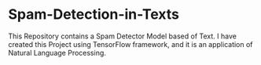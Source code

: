 # Spam-Detection-in-Texts
This Repository contains a Spam Detector Model based of Text. I have created this Project using TensorFlow framework,  and it is an application of Natural Language Processing.  
